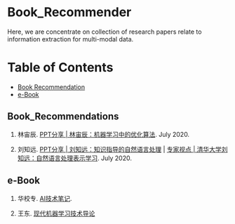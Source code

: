 # Book_Recommender



Here, we are concentrate on collection of research papers relate to information extraction for multi-modal data.   


Table of Contents
=================


<!--   * [Datasets / Shared Tasks](#Datasets_Shared_Tasks) -->
  * [Book Recommendation](#Book_Recommendations)
  * [e-Book](#e-Book)
<!--   * [Tutorials](#Tutorials) -->


<!-- ## Datasets_Shared_Tasks -->
## Book_Recommendations
1. 林宙辰. [PPT分享 | 林宙辰：机器学习中的优化算法](https://mp.weixin.qq.com/s?__biz=Mzg2ODI1ODU5NA==&mid=2247485294&idx=1&sn=5fe4050711fbcc6d4a55ee25482f9d75&chksm=ceae4123f9d9c835ac94006c2fa368faf59a38a6144de0f51d6cf807312324f119516fa5cac0&mpshare=1&scene=1&srcid=0723y46BEN3yfQxclfVZ2ptq&sharer_sharetime=1595499276689&sharer_shareid=6a8a89e40ac625725a7e138018e905a5&key=7adf10a6617c6315eae4ece7481c0339c5fedcb1a24fa669557dd4780aa694a2ddcf2132fff7e1d9c18f645a10c10b7b8d6e9b8dc3269a8875330e76c00f6ceba7146490508494bcb0aba913a1de7bbf&ascene=1&uin=NjI1MjE3OTQy&devicetype=Windows+10+x64&version=62090529&lang=zh_CN&exportkey=Ad5GxxkxcCaTGfk9CgXc3yE%3D&pass_ticket=742stD4QfQtBM2dzDr8C1odLrmSrLQq%2BlQcwt%2B8Jwx7%2FYXbWSRp0UT8XjRt1eM0P). July 2020. 


2. 刘知远. [PPT分享 | 刘知远：知识指导的自然语言处理](https://mp.weixin.qq.com/s?__biz=Mzg2ODI1ODU5NA==&mid=2247485291&idx=1&sn=653d22c15282a1b7940059f9692e123d&chksm=ceae4126f9d9c8300dbb4f10b7175db7267060edabebdc7f246eff4a8b3c5723ad368a7a3a78&mpshare=1&scene=1&srcid=0722oUjLuajMZ2bjldIBYmwT&sharer_sharetime=1595499478594&sharer_shareid=6a8a89e40ac625725a7e138018e905a5&key=349ef81838e6cf3c386a6e9146211af5c56ca4c692f6a167d0301694b7c09f40a4ae2b8b73a9543082788a9da770c20e829c28a5a01841a7b9e363ae8fdb3a39bcd29fcaa3ba91f4d3e7743e401cc9ff&ascene=1&uin=NjI1MjE3OTQy&devicetype=Windows+10+x64&version=62090529&lang=zh_CN&exportkey=AV16hKRrU1t3LJ%2FZYpqPYfQ%3D&pass_ticket=742stD4QfQtBM2dzDr8C1odLrmSrLQq%2BlQcwt%2B8Jwx7%2FYXbWSRp0UT8XjRt1eM0P) | [专家视点 | 清华大学刘知远：自然语言处理表示学习](https://mp.weixin.qq.com/s?__biz=MzA5NzE2OTc2Nw==&mid=2652593766&idx=2&sn=124d9e5a33bad1fcbc6339b0554209cb&chksm=8b4b066ebc3c8f7810d58cac7be5c08f5c17ac9c5207c9dada967fdcaf1a6ae91442c3ace04f&mpshare=1&scene=1&srcid=07216KsExZZH9P7qqxkxG9fb&sharer_sharetime=1595499456365&sharer_shareid=6a8a89e40ac625725a7e138018e905a5&key=7adf10a6617c6315081ff44c307b8e3fa96d72c127265e0ba41e4b6d0ca97bb41774487e0929905604db312ecd65507bb4eb85218d688cda053d8a29dbb3e4210aff5a31d3ad10cdb4fc0fb4ee1d2a4e&ascene=1&uin=NjI1MjE3OTQy&devicetype=Windows+10+x64&version=62090529&lang=zh_CN&exportkey=Ab1BClsZuQx9ofqvlB85EEU%3D&pass_ticket=742stD4QfQtBM2dzDr8C1odLrmSrLQq%2BlQcwt%2B8Jwx7%2FYXbWSRp0UT8XjRt1eM0P). July 2020.



## e-Book
1. 华校专. [AI技术笔记](http://huaxiaozhuan.com/). 


2. 王东. [现代机器学习技术导论](http://166.111.134.19:7777/mlbook/)



